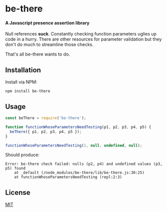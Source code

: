 # be-there
#### A Javascript presence assertion library

Null references **suck**. Constantly checking function parameters uglies up code
in a hurry. There are other resources for parameter validation but they don't do
much to streamline those checks.

That's all be-there wants to do.

## Installation
Install via NPM:
```
npm install be-there
```

## Usage

```js
const beThere = require('be-there');

function functionWhoseParametersNeedTesting(p1, p2, p3, p4, p5) {
  beThere({ p1, p2, p3, p4, p5 });
}

functionWhoseParametersNeedTesting(1, null, undefined, null);
```

Should produce:

```
Error: be-there check failed: nulls (p2, p4) and undefined values (p3, p5) found
    at _default (/node_modules/be-there/lib/be-there.js:30:25)
    at functionWhoseParametersNeedTesting (repl:2:3)
```

## License
[MIT](./LICENSE)
